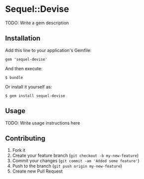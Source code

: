 # Sequel::Devise

TODO: Write a gem description

## Installation

Add this line to your application's Gemfile:

    gem 'sequel-devise'

And then execute:

    $ bundle

Or install it yourself as:

    $ gem install sequel-devise

## Usage

TODO: Write usage instructions here

## Contributing

1. Fork it
2. Create your feature branch (`git checkout -b my-new-feature`)
3. Commit your changes (`git commit -am 'Added some feature'`)
4. Push to the branch (`git push origin my-new-feature`)
5. Create new Pull Request
